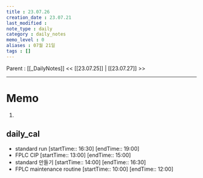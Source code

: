 ```yaml
---
title : 23.07.26
creation_date : 23.07.21
last_modified :
note_type : daily
category : daily_notes
memo_level : 0
aliases : 07월 21일
tags : []
---
```

Parent : [[_DailyNotes]]
<< [[23.07.25]] | [[23.07.27]] >>

---
# Memo

1.  

## daily_cal
-  standard run [startTime:: 16:30]  [endTime:: 19:00]
-  FPLC CIP [startTime:: 13:00]  [endTime:: 15:00]
-  standard 만들기 [startTime:: 14:00]  [endTime:: 16:30]
-  FPLC maintenance routine [startTime:: 10:00]  [endTime:: 12:00]
